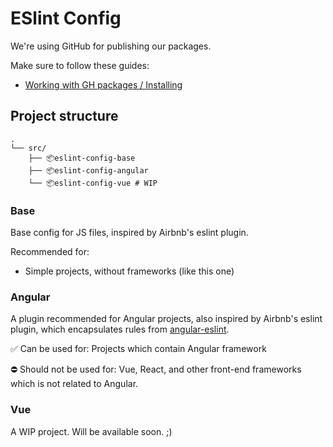 # ESlint Config

We're using GitHub for publishing our packages.

Make sure to follow these guides:
- [Working with GH packages / Installing](https://docs.github.com/en/packages/working-with-a-github-packages-registry/working-with-the-npm-registry#installing-a-package)


## Project structure

```shell
.
└── src/
    ├── 📦eslint-config-base
    ├── 📦eslint-config-angular
    └── 📦eslint-config-vue # WIP
```

### Base

Base config for JS files, inspired by Airbnb's eslint plugin.

Recommended for:
- Simple projects, without frameworks (like this one)

### Angular

A plugin recommended for Angular projects, also inspired by Airbnb's eslint plugin, which encapsulates rules from [angular-eslint](https://github.com/angular-eslint/).

✅ Can be used for:
Projects which contain Angular framework

⛔ Should not be used for:
Vue, React, and other front-end frameworks which is not related to Angular.


### Vue

A WIP project. Will be available soon. ;)
